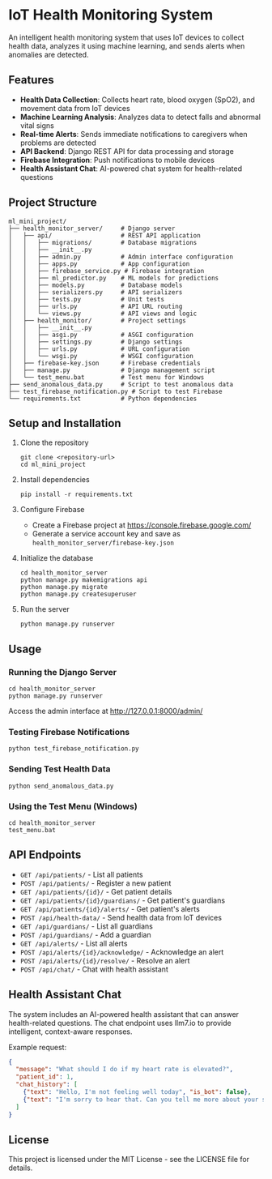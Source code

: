 # IoT Health Monitoring System

An intelligent health monitoring system that uses IoT devices to collect health data, analyzes it using machine learning, and sends alerts when anomalies are detected.

## Features

- **Health Data Collection**: Collects heart rate, blood oxygen (SpO2), and movement data from IoT devices
- **Machine Learning Analysis**: Analyzes data to detect falls and abnormal vital signs
- **Real-time Alerts**: Sends immediate notifications to caregivers when problems are detected
- **API Backend**: Django REST API for data processing and storage
- **Firebase Integration**: Push notifications to mobile devices
- **Health Assistant Chat**: AI-powered chat system for health-related questions

## Project Structure

```
ml_mini_project/
├── health_monitor_server/     # Django server
│   ├── api/                   # REST API application
│   │   ├── migrations/        # Database migrations
│   │   ├── __init__.py        
│   │   ├── admin.py           # Admin interface configuration
│   │   ├── apps.py            # App configuration
│   │   ├── firebase_service.py # Firebase integration
│   │   ├── ml_predictor.py    # ML models for predictions
│   │   ├── models.py          # Database models
│   │   ├── serializers.py     # API serializers
│   │   ├── tests.py           # Unit tests
│   │   ├── urls.py            # API URL routing
│   │   └── views.py           # API views and logic
│   ├── health_monitor/        # Project settings
│   │   ├── __init__.py
│   │   ├── asgi.py            # ASGI configuration
│   │   ├── settings.py        # Django settings
│   │   ├── urls.py            # URL configuration
│   │   └── wsgi.py            # WSGI configuration
│   ├── firebase-key.json      # Firebase credentials
│   ├── manage.py              # Django management script
│   └── test_menu.bat          # Test menu for Windows
├── send_anomalous_data.py     # Script to test anomalous data
├── test_firebase_notification.py # Script to test Firebase
└── requirements.txt           # Python dependencies
```

## Setup and Installation

1. Clone the repository
   ```
   git clone <repository-url>
   cd ml_mini_project
   ```

2. Install dependencies
   ```
   pip install -r requirements.txt
   ```

3. Configure Firebase
   - Create a Firebase project at https://console.firebase.google.com/
   - Generate a service account key and save as `health_monitor_server/firebase-key.json`

4. Initialize the database
   ```
   cd health_monitor_server
   python manage.py makemigrations api
   python manage.py migrate
   python manage.py createsuperuser
   ```

5. Run the server
   ```
   python manage.py runserver
   ```

## Usage

### Running the Django Server

```
cd health_monitor_server
python manage.py runserver
```

Access the admin interface at http://127.0.0.1:8000/admin/

### Testing Firebase Notifications

```
python test_firebase_notification.py
```

### Sending Test Health Data

```
python send_anomalous_data.py
```

### Using the Test Menu (Windows)

```
cd health_monitor_server
test_menu.bat
```

## API Endpoints

- `GET /api/patients/` - List all patients
- `POST /api/patients/` - Register a new patient
- `GET /api/patients/{id}/` - Get patient details
- `GET /api/patients/{id}/guardians/` - Get patient's guardians
- `GET /api/patients/{id}/alerts/` - Get patient's alerts
- `POST /api/health-data/` - Send health data from IoT devices
- `GET /api/guardians/` - List all guardians
- `POST /api/guardians/` - Add a guardian
- `GET /api/alerts/` - List all alerts
- `POST /api/alerts/{id}/acknowledge/` - Acknowledge an alert
- `POST /api/alerts/{id}/resolve/` - Resolve an alert
- `POST /api/chat/` - Chat with health assistant

## Health Assistant Chat

The system includes an AI-powered health assistant that can answer health-related questions. The chat endpoint uses llm7.io to provide intelligent, context-aware responses.

Example request:
```json
{
  "message": "What should I do if my heart rate is elevated?",
  "patient_id": 1,
  "chat_history": [
    {"text": "Hello, I'm not feeling well today", "is_bot": false},
    {"text": "I'm sorry to hear that. Can you tell me more about your symptoms?", "is_bot": true}
  ]
}
```

## License

This project is licensed under the MIT License - see the LICENSE file for details.